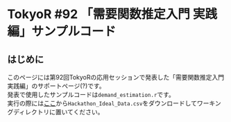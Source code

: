 # TokyoR #92 「需要関数推定入門 実践編」サンプルコード

## はじめに

このページには第92回TokyoRの応用セッションで発表した「需要関数推定入門 実践編」のサポートページ(?)です。  
発表で使用したサンプルコードは`demand_estimation.r`です。  
実行の際には[ここ](https://www.kaggle.com/iamprateek/store-transaction-data)から`Hackathon_Ideal_Data.csv`をダウンロードしてワーキングディレクトリに置いてください。
